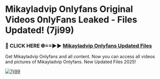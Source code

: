 # Mikayladvip Onlyfans Original Videos 0nlyFans Leaked - Files Updated! (7ji99)

<h3>🔴 CLICK HERE 🌐==►► <a href="https://tinyurl.com/x26r9saj" rel="nofollow">Mikayladvip Onlyfans Updated Files</a></h3>

Get Mikayladvip Onlyfans and all content. Now you can access all videos and pictures of Mikayladvip Onlyfans. New Updated Files 2025!

[![7ji99](https://i.imgur.com/LkgZPqh.gif)](https://tinyurl.com/x26r9saj)

